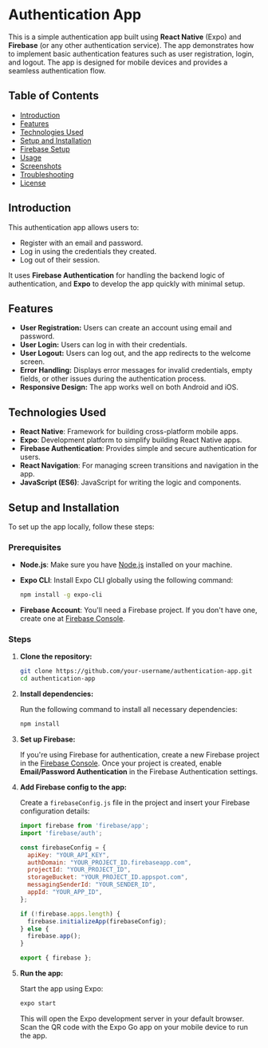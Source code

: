 # Authentication App

This is a simple authentication app built using **React Native** (Expo) and **Firebase** (or any other authentication service). The app demonstrates how to implement basic authentication features such as user registration, login, and logout. The app is designed for mobile devices and provides a seamless authentication flow.

## Table of Contents

- [Introduction](#introduction)
- [Features](#features)
- [Technologies Used](#technologies-used)
- [Setup and Installation](#setup-and-installation)
- [Firebase Setup](#firebase-setup)
- [Usage](#usage)
- [Screenshots](#screenshots)
- [Troubleshooting](#troubleshooting)
- [License](#license)

## Introduction

This authentication app allows users to:

- Register with an email and password.
- Log in using the credentials they created.
- Log out of their session.

It uses **Firebase Authentication** for handling the backend logic of authentication, and **Expo** to develop the app quickly with minimal setup.

## Features

- **User Registration:** Users can create an account using email and password.
- **User Login:** Users can log in with their credentials.
- **User Logout:** Users can log out, and the app redirects to the welcome screen.
- **Error Handling:** Displays error messages for invalid credentials, empty fields, or other issues during the authentication process.
- **Responsive Design:** The app works well on both Android and iOS.

## Technologies Used

- **React Native**: Framework for building cross-platform mobile apps.
- **Expo**: Development platform to simplify building React Native apps.
- **Firebase Authentication**: Provides simple and secure authentication for users.
- **React Navigation**: For managing screen transitions and navigation in the app.
- **JavaScript (ES6)**: JavaScript for writing the logic and components.

## Setup and Installation

To set up the app locally, follow these steps:

### Prerequisites

- **Node.js**: Make sure you have [Node.js](https://nodejs.org/) installed on your machine.
- **Expo CLI**: Install Expo CLI globally using the following command:

  ```bash
  npm install -g expo-cli
  ```

- **Firebase Account**: You'll need a Firebase project. If you don't have one, create one at [Firebase Console](https://console.firebase.google.com/).

### Steps

1. **Clone the repository:**

   ```bash
   git clone https://github.com/your-username/authentication-app.git
   cd authentication-app
   ```

2. **Install dependencies:**

   Run the following command to install all necessary dependencies:

   ```bash
   npm install
   ```

3. **Set up Firebase:**

   If you're using Firebase for authentication, create a new Firebase project in the [Firebase Console](https://console.firebase.google.com/). Once your project is created, enable **Email/Password Authentication** in the Firebase Authentication settings.

4. **Add Firebase config to the app:**

   Create a `firebaseConfig.js` file in the project and insert your Firebase configuration details:

   ```javascript
   import firebase from 'firebase/app';
   import 'firebase/auth';

   const firebaseConfig = {
     apiKey: "YOUR_API_KEY",
     authDomain: "YOUR_PROJECT_ID.firebaseapp.com",
     projectId: "YOUR_PROJECT_ID",
     storageBucket: "YOUR_PROJECT_ID.appspot.com",
     messagingSenderId: "YOUR_SENDER_ID",
     appId: "YOUR_APP_ID",
   };

   if (!firebase.apps.length) {
     firebase.initializeApp(firebaseConfig);
   } else {
     firebase.app();
   }

   export { firebase };
   ```

5. **Run the app:**

   Start the app using Expo:

   ```bash
   expo start
   ```

   This will open the Expo development server in your default browser. Scan the QR code with the Expo Go app on your mobile device to run the app.

